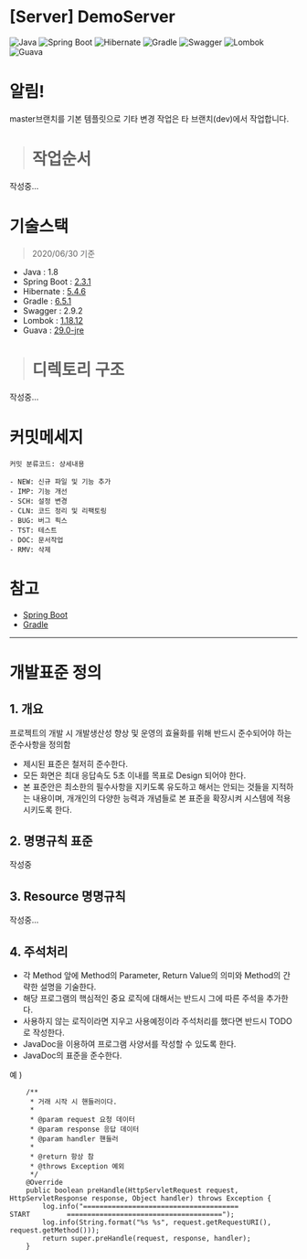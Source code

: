 # [Server] DemoServer

![Java](https://img.shields.io/badge/Java-1.8-red.svg) 
![Spring Boot](https://img.shields.io/badge/Spring%20Boot-2.3.1-green.svg) 
![Hibernate](https://img.shields.io/badge/Hibernate-5.4.6-orange.svg)
![Gradle](https://img.shields.io/badge/Gradle-5.6.2-lightgrey.svg) 
![Swagger](https://img.shields.io/badge/Swagger-2.9.2-blue.svg)
![Lombok](https://img.shields.io/badge/Lombok-1.18.12-blueviolet.svg)
![Guava](https://img.shields.io/badge/Guava-29.0-blueviolet.svg)

# 알림!
master브랜치를 기본 템플릿으로 기타 변경 작업은 타 브랜치(dev)에서 작업합니다.

># 작업순서
작성중...

# 기술스택
>2020/06/30 기준
- Java         : 1.8
- Spring Boot  : [2.3.1](https://spring.io/projects/spring-boot)
- Hibernate    : [5.4.6]()
- Gradle       : [6.5.1](https://gradle.org/releases/)
- Swagger      : 2.9.2
- Lombok       : [1.18.12](https://projectlombok.org/setup/gradle)
- Guava       : [29.0-jre](https://github.com/google/guava)

># 디렉토리 구조
작성중...

# 커밋메세지
```
커밋 분류코드: 상세내용

- NEW: 신규 파일 및 기능 추가
- IMP: 기능 개선
- SCH: 설정 변경
- CLN: 코드 정리 및 리팩토링
- BUG: 버그 픽스
- TST: 테스트
- DOC: 문서작업
- RMV: 삭제
```

# 참고
- [Spring Boot](https://spring.io/projects/spring-boot)
- [Gradle](https://docs.gradle.org/current/userguide/userguide.html)

---

# 개발표준 정의

## 1. 개요
프로젝트의 개발 시 개발생산성 향상 및 운영의 효율화를 위해 반드시 준수되어야 하는 준수사항을 정의함

 - 제시된 표준은 철저히 준수한다.
 - 모든 화면은 최대 응답속도 5초 이내를 목표로 Design 되어야 한다.
 - 본 표준안은 최소한의 필수사항을 지키도록 유도하고 해서는 안되는 것들을 지적하는 내용이며, 개개인의 다양한 능력과 개념들로 본 표준을 확장시켜 시스템에 적용시키도록 한다.

## 2. 명명규칙 표준

작성중

## 3. Resource 명명규칙

작성중...

## 4. 주석처리
 - 각 Method 앞에 Method의 Parameter, Return Value의 의미와 Method의 간략한 설명을 기술한다.
 - 해당 프로그램의 핵심적인 중요 로직에 대해서는 반드시 그에 따른 주석을 추가한다.
 - 사용하지 않는 로직이라면 지우고 사용예정이라 주석처리를 했다면 반드시 TODO로 작성한다.
 - JavaDoc을 이용하여 프로그램 사양서를 작성할 수 있도록 한다.
 - JavaDoc의 표준을 준수한다.

예 ) 
```
    /**
     * 거래 시작 시 핸들러이다.
     *
     * @param request 요청 데이터
     * @param response 응답 데이터
     * @param handler 핸들러
     *
     * @return 항상 참
     * @throws Exception 예외
     */
    @Override
    public boolean preHandle(HttpServletRequest request, HttpServletResponse response, Object handler) throws Exception {
        log.info("======================================          START         ======================================");
        log.info(String.format("%s %s", request.getRequestURI(), request.getMethod()));
        return super.preHandle(request, response, handler);
    }
```